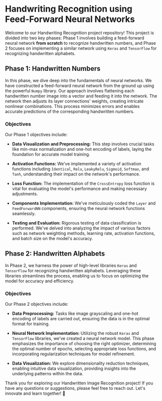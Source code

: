 # Handwriting Recognition using Feed-Forward Neural Networks

Welcome to our Handwriting Recognition project repository! This project is divided into two key phases: Phase 1 involves building a feed-forward neural network **from scratch** to recognize handwritten numbers, and Phase 2 focuses on implementing a similar network using `Keras` and `TensorFlow` for recognizing handwritten alphabets.

## Phase 1: Handwritten Numbers

In this phase, we dive deep into the fundamentals of neural networks. We have constructed a feed-forward neural network from the ground up using the powerful `Numpy` library. Our approach involves flattening each handwritten number image into a vector and feeding it into the network. The network then adjusts its layer connections' weights, creating intricate nonlinear combinations. This process minimizes errors and enables accurate predictions of the corresponding handwritten numbers.

### Objectives

Our Phase 1 objectives include:

- **Data Visualization and Preprocessing:** This step involves crucial tasks like min-max normalization and one-hot encoding of labels, laying the foundation for accurate model training.
  
- **Activation Functions:** We've implemented a variety of activation functions including `Identical`, `Relu`, `LeakyRelu`, `Sigmoid`, `Softmax`, and `Tanh`, understanding their impact on the network's performance.

- **Loss Function:** The implementation of the `CrossEntropy` loss function is vital for evaluating the model's performance and making necessary adjustments.

- **Components Implementation:** We've meticulously coded the `Layer` and `FeedForwardNN` components, ensuring the neural network functions seamlessly.

- **Testing and Evaluation:** Rigorous testing of data classification is performed. We've delved into analyzing the impact of various factors such as network weighting methods, learning rate, activation functions, and batch size on the model's accuracy.

## Phase 2: Handwritten Alphabets

In Phase 2, we harness the power of high-level libraries `Keras` and `TensorFlow` for recognizing handwritten alphabets. Leveraging these libraries streamlines the process, enabling us to focus on optimizing the model for accuracy and efficiency.

### Objectives

Our Phase 2 objectives include:

- **Data Preprocessing:** Tasks like image grayscaling and one-hot encoding of labels are carried out, ensuring the data is in the optimal format for training.

- **Neural Network Implementation:** Utilizing the robust `Keras` and `TensorFlow` libraries, we've created a neural network model. This phase emphasizes the importance of choosing the right optimizer, determining the optimal number of epochs, selecting appropriate loss functions, and incorporating regularization techniques for model refinement.

- **Data Visualization:** We explore dimensionality reduction techniques, enabling intuitive data visualization, providing insights into the underlying patterns within the data.

Thank you for exploring our Handwritten Image Recognition project! If you have any questions or suggestions, please feel free to reach out. Let's innovate and learn together! 🚀
